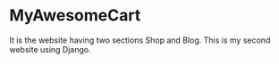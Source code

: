 # MyAwesomeCart
It is the website having two sections Shop and Blog. This is my second website using Django.
